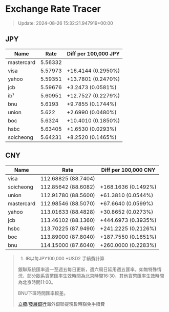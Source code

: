 # Exchange Rate Tracer

> Update: 2024-08-26 15:32:21.947919+00:00

## JPY

| Name       |    Rate | Diff per 100,000 JPY   |
|------------|---------|------------------------|
| mastercard | 5.56332 |                        |
| visa       | 5.57973 | +16.4144 (0.2950%)     |
| yahoo      | 5.59351 | +13.7801 (0.2470%)     |
| jcb        | 5.59676 | +3.2473 (0.0581%)      |
| ib¹        | 5.60951 | +12.7527 (0.2279%)     |
| bnu        | 5.6193  | +9.7855 (0.1744%)      |
| union      | 5.622   | +2.6990 (0.0480%)      |
| boc        | 5.6324  | +10.4010 (0.1850%)     |
| hsbc       | 5.63405 | +1.6530 (0.0293%)      |
| soicheong  | 5.64231 | +8.2520 (0.1465%)      |

## CNY

| Name       | Rate                | Diff per 100,000 CNY   |
|------------|---------------------|------------------------|
| visa       | 112.68825	(88.7404) |                        |
| soicheong  | 112.85642	(88.6082) | +168.1636 (0.1492%)    |
| union      | 112.91780	(88.5600) | +61.3810 (0.0544%)     |
| mastercard | 112.98546	(88.5070) | +67.6640 (0.0599%)     |
| yahoo      | 113.01633	(88.4828) | +30.8652 (0.0273%)     |
| jcb        | 113.46102	(88.1360) | +444.6973 (0.3935%)    |
| hsbc       | 113.70225	(87.9490) | +241.2225 (0.2126%)    |
| boc        | 113.89000	(87.8040) | +187.7550 (0.1651%)    |
| bnu        | 114.15000	(87.6040) | +260.0000 (0.2283%)    |


> 1. IB以每JPY100,000 +USD2 手續費計算
>
> 銀聯系統匯率週一至週五每日更新，週六周日延用週五匯率。如無特殊情況，部分歐系貨幣匯率生效時間為北京時間16:30，其他貨幣匯率生效時間為北京時間11:00。
>
> BNU下班時間匯率較差。
>
> [立橋](https://www.wlbank.com.mo/uploads/ueditor/file/20181211/1544536513900230.pdf)/[發展銀行](https://www.mdb.com.mo/Service_Charges_20230728.pdf)海外銀聯提現暫時豁免手續費

